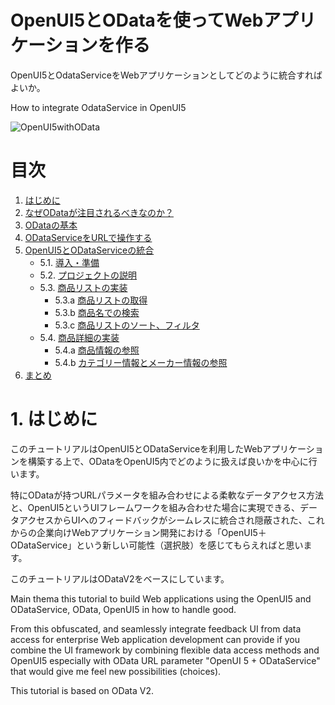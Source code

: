 OpenUI5とODataを使ってWebアプリケーションを作る
=========================
OpenUI5とOdataServiceをWebアプリケーションとしてどのように統合すればよいか。

How to integrate OdataService in OpenUI5

![OpenUI5withOData](img/1.png)

# <a name="table">目次</a>

1. [はじめに](#intro)
1. [なぜODataが注目されるべきなのか？](#whatisOdata)
1. [ODataの基本](#basic)
1. [ODataServiceをURLで操作する](#manipulating)
1. [OpenUI5とODataServiceの統合](#openui5withodata)
	- 5.1. [導入・準備](#install)  
	- 5.2. [プロジェクトの説明](#project)
	- 5.3. [商品リストの実装](#productlist_impl)
		* 5.3.a [商品リストの取得](#productlist)  
		* 5.3.b [商品名での検索](#search)  
		* 5.3.c [商品リストのソート、フィルタ](#sortandfilter)  
	- 5.4. [商品詳細の実装](#product_impl)
		* 5.4.a [商品情報の参照](#product)
		* 5.4.b [カテゴリー情報とメーカー情報の参照](#category)  
1. [まとめ](#summary)  

# <a name="intro">1. はじめに</a>

このチュートリアルはOpenUI5とODataServiceを利用したWebアプリケーションを構築する上で、ODataをOpenUI5内でどのように扱えば良いかを中心に行います。  

特にODataが持つURLパラメータを組み合わせによる柔軟なデータアクセス方法と、OpenUI5というUIフレームワークを組み合わせた場合に実現できる、データアクセスからUIへのフィードバックがシームレスに統合され隠蔽された、これからの企業向けWebアプリケーション開発における「OpenUI5＋ODataService」という新しい可能性（選択肢）を感じてもらえればと思います。

このチュートリアルはODataV2をベースにしています。

Main thema this tutorial to build Web applications using the OpenUI5 and ODataService, OData, OpenUI5 in how to handle good.

From this obfuscated, and seamlessly integrate feedback UI from data access for enterprise Web application development can provide if you combine the UI framework by combining flexible data access methods and OpenUI5 especially with OData URL parameter "OpenUI 5 + ODataService" that would give me feel new possibilities (choices).

This tutorial is based on OData V2.
